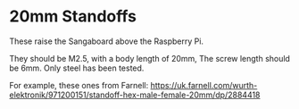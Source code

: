 # 20mm Standoffs

These raise the Sangaboard above the Raspberry Pi. 

They should be M2.5, with a body length of 20mm, The screw length should be 6mm.  Only steel has been tested.

For example, these ones from Farnell: https://uk.farnell.com/wurth-elektronik/971200151/standoff-hex-male-female-20mm/dp/2884418